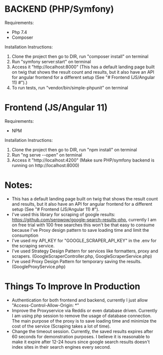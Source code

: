 # BACKEND (PHP/Symfony) #

Requirements:
- Php 7.4
- Composer

Installation Instructions:
1. Clone the project then go to DIR, run "composer install" on terminal
2. Run "symfony server:start" on terminal
3. Access it "http://localhost:8000" (This has a default landing page built on twig that shows the result count and results, but it also have an API for angular frontend for a different setup (See "# Frontend (JS/Angular 11) #").)
4. To run tests, run "vendor/bin/simple-phpunit" on terminal

# Frontend (JS/Angular 11) #

Requirements:
- NPM

Installation Instructions:
1. Clone the project then go to DIR, run "npm install" on terminal
2. Run "ng serve --open" on terminal
3. Access it "http://localhost:4200" (Make sure PHP/symfony backend is running on http://localhost:8000)

# Notes: #
- This has a default landing page built on twig that shows the result count and results, but it also have an API for angular frontend for a different setup (See "# Frontend (JS/Angular 11) #").
- I've used this library for scraping of google results: https://github.com/serpwow/google-search-results-php, currently I am on free trial with 100 free searches this won't be that easy to consume because I've Proxy design pattern to save loading time and limit the consumption
- I've used my API_KEY for "GOOGLE_SCRAPER_API_KEY" in the .env for the scraping service.
- I've used Strategy Design Pattern for services like formatters, proxy and scrapers. (GoogleScraperController.php, GoogleScraperService.php)
- I've used Proxy Design Pattern for temporary saving the results. (GoogleProxyService.php)

# Things To Improve In Production #
- Authentication for both frontend and backend, currently I just allow "Access-Control-Allow-Origin: *"
- Improve the Proxyservice via Reddis or even database driven. Currently I am using php session to remove the usage of database connection.
The main purpose of the proxy is to save loading time and minimize the cost of the service (Scraping takes a lot of time).
- Change the timeout session. Currently, the saved results expires after 60 seconds for demonstration purposes. I believe it is reasonable to make it expire after 12-24 hours since google search results doesn't index sites in their search engines every second. 